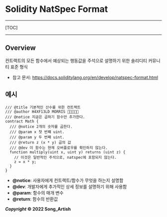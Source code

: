 # Solidity NatSpec Format

---

[TOC]

---



## Overview

컨트랙트의 모든 함수에서 예상되는 행동값을 주석으로 설명하기 위한 솔리디티 커뮤니티 표준 형식

- 참고 문서: https://docs.soliditylang.org/en/develop/natspec-format.html



## 예시

```solidity
/// @title 기본적인 산수를 위한 컨트랙트
/// @author H4XF13LD MORRIS 💯💯😎💯💯
/// @notice 지금은 곱하기 함수만 추가한다.
contract Math {
  /// @notice 2개의 숫자를 곱한다.
  /// @param x 첫 번쨰 uint.
  /// @param y 두 번째 uint.
  /// @return z (x * y) 곱의 값
  /// @dev 이 함수는 현재 오버플로우를 확인하지 않는다.
  function multiply(uint x, uint y) returns (uint z) {
    // 이것은 일반적인 주석으로, natspec에 포함되지 않는다.
    z = x * y;
  }
}
```

- **@notice**: 사용자에게 컨트랙트/함수가 무엇을 하는지 설명함
- **@dev**: 개발자에게 추가적인 상세 정보를 설명하기 위해 사용함
- **@param**: 함수의 매개 변수
- **@return**: 함수의 반환값



***Copyright* © 2022 Song_Artish**